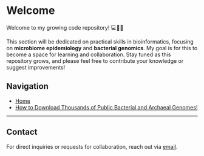 # Welcome

Welcome to my growing code repository! 💻🧬🦠

This section will be dedicated on practical skills in bioinformatics, focusing on **microbiome epidemiology** and **bacterial genomics**. My goal is for this to become a space for learning and collaboration. Stay tuned as this repository grows, and please feel free to contribute your knowledge or suggest improvements! 

## Navigation
- [Home](#)
- [How to Download Thousands of Public Bacterial and Archaeal Genomes!](bacterial-archaeal-genomes-download.md)

<!-- 
### Quick Links
- [Installation Guides](installation.md)
- [FAQs](faqs.md)
- [Resources](resources.md)

---

 ## Latest Updates

Here you will find the latest updates or changes made to the repository:

1. **Update on Preprocessing Tools** - New preprocessing functions added on [September 14, 2024](preprocessing.md).
2. **Visualization Gallery Expanded** - Check out the new plots added to the [Data Visualization](data-visualization.md) section.
--->
---

## Contact
For direct inquiries or requests for collaboration, reach out via [email](mailto:gazollavolpiano@gmail.com).

 
